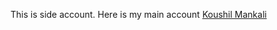 This is side account. Here is my main account <a href='https://github.com/koushil-mankali'>Koushil Mankali</a>
<!---
KoushilM/KoushilM is a ✨ special ✨ repository because its `README.md` (this file) appears on your GitHub profile.
You can click the Preview link to take a look at your changes.
--->
